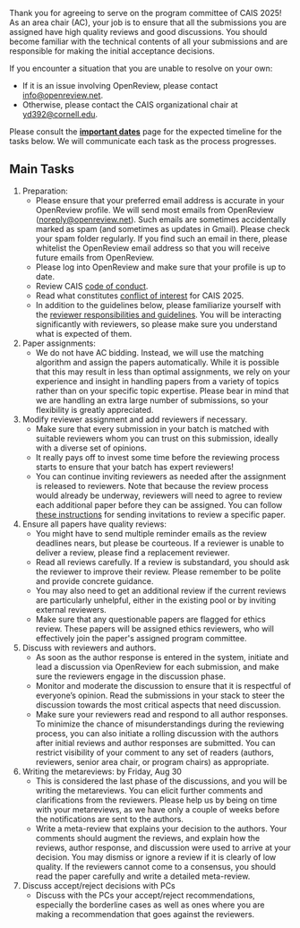 
Thank you for agreeing to serve on the program committee of CAIS 2025! As an area chair (AC), your job is to ensure that all the submissions you are assigned have high quality reviews and good discussions. You should become familiar with the technical contents of all your submissions and are responsible for making the initial acceptance decisions.

If you encounter a situation that you are unable to resolve on your own:
- If it is an issue involving OpenReview, please contact info@openreview.net.
- Otherwise, please contact the CAIS organizational chair at [yd392@cornell.edu](mailto:yd392@cornell.edu).

Please consult the [**important dates**](/dates) page for the expected timeline for the tasks below. We will communicate each task as the process progresses. 

## Main Tasks
1. Preparation:
    - Please ensure that your preferred email address is accurate in your OpenReview profile. We will send most emails from OpenReview (noreply@openreview.net). Such emails are sometimes accidentally marked as spam (and sometimes as updates in Gmail). Please check your spam folder regularly. If you find such an email in there, please whitelist the OpenReview email address so that you will receive future emails from OpenReview.
    - Please log into OpenReview and make sure that your profile is up to date.
    - Review CAIS [code of conduct](/Coc).
    - Read what constitutes [conflict of interest](/coi-policy) for CAIS 2025.
    - In addition to the guidelines below, please familiarize yourself with the [reviewer responsibilities and guidelines](/ReviewGuide). You will be interacting significantly with reviewers, so please make sure you understand what is expected of them.
1. Paper assignments:
    - We do not have AC bidding. Instead, we will use the matching algorithm and assign the papers automatically. While it is possible that this may result in less than optimal assignments, we rely on your experience and insight in handling papers from a variety of topics rather than on your specific topic expertise. Please bear in mind that we are handling an extra large number of submissions, so your flexibility is greatly appreciated. 
1. Modify reviewer assignment and add reviewers if necessary.
    - Make sure that every submission in your batch is matched with suitable reviewers whom you can trust on this submission, ideally with a diverse set of opinions.
    - It really pays off to invest some time before the reviewing process starts to ensure that your batch has expert reviewers!
    - You can continue inviting reviewers as needed after the assignment is released to reviewers.  Note that because the review process would already be underway, reviewers will need to agree to review each additional paper before they can be assigned.  You can follow [these instructions](https://docs.openreview.net/how-to-guides/paper-matching-and-assignment/how-to-modify-reviewer-assignments-as-an-area-chair) for sending invitations to review a specific paper.
1. Ensure all papers have quality reviews: 
    - You might have to send multiple reminder emails as the review deadlines nears, but please be courteous. If a reviewer is unable to deliver a review, please find a replacement reviewer.
    - Read all reviews carefully. If a review is substandard, you should ask the reviewer to improve their review. Please remember to be polite and provide concrete guidance.
    - You may also need to get an additional review if the current reviews are particularly unhelpful, either in the existing pool or by inviting external reviewers.
    - Make sure that any questionable papers are flagged for ethics review. These papers will be assigned ethics reviewers, who will effectively join the paper's assigned program committee. 
1. Discuss with reviewers and authors.
    - As soon as the author response is entered in the system, initiate and lead a discussion via OpenReview for each submission, and make sure the reviewers engage in the discussion phase.
    - Monitor and moderate the discussion to ensure that it is respectful of everyone’s opinion. Read the submissions in your stack to steer the discussion towards the most critical aspects that need discussion.
    - Make sure your reviewers read and respond to all author responses. To minimize the chance of misunderstandings during the reviewing process, you can also initiate a rolling discussion with the authors after initial reviews and author responses are submitted. You can restrict visibility of your comment to any set of readers (authors, reviewers, senior area chair, or program chairs) as appropriate.
1. Writing the metareviews: by Friday, Aug 30
    - This is considered the last phase of the discussions, and you will be writing the metareviews. You can elicit further comments and clarifications from the reviewers. Please help us by being on time with your metareviews, as we have only a couple of weeks before the notifications are sent to the authors. 
    - Write a meta-review that explains your decision to the authors. Your comments should augment the reviews, and explain how the reviews, author response, and discussion were used to arrive at your decision. You may dismiss or ignore a review if it is clearly of low quality. If the reviewers cannot come to a consensus, you should read the paper carefully and write a detailed meta-review. 
1. Discuss accept/reject decisions with PCs
    - Discuss with the PCs your accept/reject recommendations, especially the borderline cases as well as ones where you are making a recommendation that goes against the reviewers. 